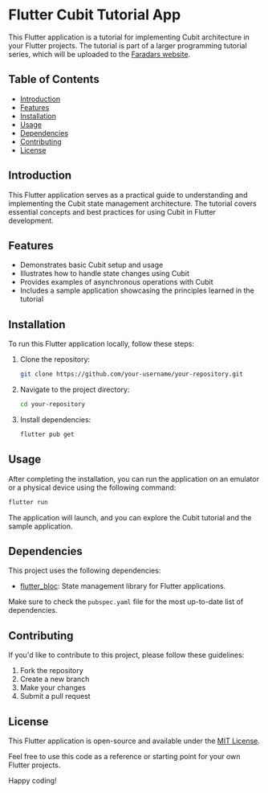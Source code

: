 # Flutter Cubit Tutorial App

This Flutter application is a tutorial for implementing Cubit architecture in your Flutter projects. The tutorial is part of a larger programming tutorial series, which will be uploaded to the [Faradars website](https://faradars.org).

## Table of Contents

- [Introduction](#introduction)
- [Features](#features)
- [Installation](#installation)
- [Usage](#usage)
- [Dependencies](#dependencies)
- [Contributing](#contributing)
- [License](#license)

## Introduction

This Flutter application serves as a practical guide to understanding and implementing the Cubit state management architecture. The tutorial covers essential concepts and best practices for using Cubit in Flutter development.

## Features

- Demonstrates basic Cubit setup and usage
- Illustrates how to handle state changes using Cubit
- Provides examples of asynchronous operations with Cubit
- Includes a sample application showcasing the principles learned in the tutorial

## Installation

To run this Flutter application locally, follow these steps:

1. Clone the repository:

   ```bash
   git clone https://github.com/your-username/your-repository.git
   ```

2. Navigate to the project directory:

   ```bash
   cd your-repository
   ```

3. Install dependencies:

   ```bash
   flutter pub get
   ```

## Usage

After completing the installation, you can run the application on an emulator or a physical device using the following command:

```bash
flutter run
```

The application will launch, and you can explore the Cubit tutorial and the sample application.

## Dependencies

This project uses the following dependencies:

- [flutter_bloc](https://pub.dev/packages/flutter_bloc): State management library for Flutter applications.

Make sure to check the `pubspec.yaml` file for the most up-to-date list of dependencies.

## Contributing

If you'd like to contribute to this project, please follow these guidelines:

1. Fork the repository
2. Create a new branch
3. Make your changes
4. Submit a pull request

## License

This Flutter application is open-source and available under the [MIT License](LICENSE).

Feel free to use this code as a reference or starting point for your own Flutter projects.

Happy coding!
